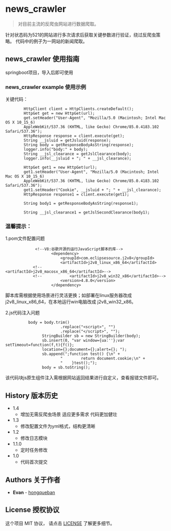 # news_crawler


> 对目前主流的反爬虫网站进行数据爬取。

针对状态码为521的网站进行多次请求后获取关键参数进行验证，绕过反爬虫策略。
代码中的例子为一网站的新闻爬取。


## news_crawler 使用指南

  springboot项目，导入后即可使用


### news_crawler example 使用示例

  关键代码：
  
            HttpClient client = HttpClients.createDefault();
            HttpGet get = new HttpGet(url);
            get.setHeader("User-Agent", "Mozilla/5.0 (Macintosh; Intel Mac OS X 10_15_6) 
            AppleWebKit/537.36 (KHTML, like Gecko) Chrome/85.0.4183.102 Safari/537.36");
            HttpResponse response = client.execute(get);
            String __jsluid = getJsluid(response);
            String body = getResponseBodyAsString(response);
            logger.info("body:" + body);
            String __jsl_clearance = getJslClearance(body);
            logger.info(__jsluid + "; " + __jsl_clearance);

            HttpGet get1 = new HttpGet(url);
            get1.setHeader("User-Agent", "Mozilla/5.0 (Macintosh; Intel Mac OS X 10_15_6) 
            AppleWebKit/537.36 (KHTML, like Gecko) Chrome/85.0.4183.102 Safari/537.36");
            get1.setHeader("Cookie", __jsluid + "; " + __jsl_clearance);
            HttpResponse response1 = client.execute(get1);

            String body1 = getResponseBodyAsString(response1);

            String __jsl_clearance1 = getJslSecondClearance(body1);

### 温馨提示：
   1.pom文件配置问题

                 <!--V8:谷歌开源的运行JavaScript脚本的库-->
                        <dependency>
                            <groupId>com.eclipsesource.j2v8</groupId>
                            <artifactId>j2v8_linux_x86_64</artifactId>
                <!--            <artifactId>j2v8_macosx_x86_64</artifactId>-->
                <!--            <artifactId>j2v8_win32_x86</artifactId>-->
                            <version>4.8.0</version>
                        </dependency>
  脚本库需根据使用场景进行灵活更换；如部署在linux服务器改成 j2v8_linux_x86_64，在本地运行win电脑改成 j2v8_win32_x86。


   2.js代码注入问题
   
              body = body.trim()
                            .replace("<script>", "")
                            .replace("</script>", "");
                    StringBuilder sb = new StringBuilder(body);
                    sb.insert(0, "var window={ua:''};var setTimeout=function(f,t){f()};
                    location={};document={};alert={}; ");
                    sb.append(";function test() {\n" +
                            "        return document.cookie;\n" +
                            "    }test();");
                    body = sb.toString();
                    
   该代码块js原生组件注入需根据网站返回结果进行自定义，查看报错文件即可。
## History 版本历史

* 1.4
    * 增加无需反爬虫场景 适应更多需求 代码更加健壮 
* 1.3
    * 修改配置文件为yml格式，结构更清晰 
* 1.2
    * 修改日志模块
* 1.1.0
    * 定时任务修改
* 1.0
    * 代码首次提交

## Authors 关于作者

* **Evan** -  [hongqueban](https://hongqueban.cn)


## License 授权协议

这个项目 MIT 协议， 请点击 [LICENSE](/LICENSE) 了解更多细节。
